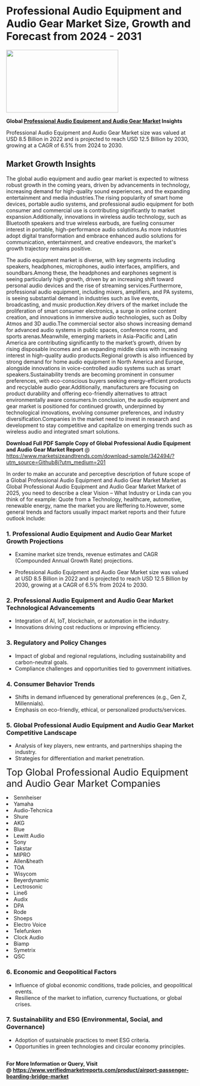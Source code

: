 <H1>Professional Audio Equipment and Audio Gear Market Size, Growth and Forecast from 2024 - 2031</H1><img class="aligncenter size-medium wp-image-584254" src="https://thirdeyenews.in/wp-content/uploads/2024/09/Global-Market-Research-300x168.jpeg" alt="" width="300" height="168" /><p><strong>Global&nbsp;<a href="https://www.marketsizeandtrends.com/download-sample/342494/?utm_source=Github8j?utm_medium=201">Professional Audio Equipment and Audio Gear Market</a> Insights</strong></p><p>Professional Audio Equipment and Audio Gear Market size was valued at USD 8.5 Billion in 2022 and is projected to reach USD 12.5 Billion by 2030, growing at a CAGR of 6.5% from 2024 to 2030.</p><p><h2>Market Growth Insights</h2> <p>The global audio equipment and audio gear market is expected to witness robust growth in the coming years, driven by advancements in technology, increasing demand for high-quality sound experiences, and the expanding entertainment and media industries.The rising popularity of smart home devices, portable audio systems, and professional audio equipment for both consumer and commercial use is contributing significantly to market expansion.Additionally, innovations in wireless audio technology, such as Bluetooth speakers and true wireless earbuds, are fueling consumer interest in portable, high-performance audio solutions.As more industries adopt digital transformation and embrace enhanced audio solutions for communication, entertainment, and creative endeavors, the market's growth trajectory remains positive.</p> <p>The audio equipment market is diverse, with key segments including speakers, headphones, microphones, audio interfaces, amplifiers, and soundbars.Among these, the headphones and earphones segment is seeing particularly high growth, driven by an increasing shift toward personal audio devices and the rise of streaming services.Furthermore, professional audio equipment, including mixers, amplifiers, and PA systems, is seeing substantial demand in industries such as live events, broadcasting, and music production.Key drivers of the market include the proliferation of smart consumer electronics, a surge in online content creation, and innovations in immersive audio technologies, such as Dolby Atmos and 3D audio.The commercial sector also shows increasing demand for advanced audio systems in public spaces, conference rooms, and sports arenas.Meanwhile, emerging markets in Asia-Pacific and Latin America are contributing significantly to the market’s growth, driven by rising disposable incomes and an expanding middle class with increasing interest in high-quality audio products.Regional growth is also influenced by strong demand for home audio equipment in North America and Europe, alongside innovations in voice-controlled audio systems such as smart speakers.Sustainability trends are becoming prominent in consumer preferences, with eco-conscious buyers seeking energy-efficient products and recyclable audio gear.Additionally, manufacturers are focusing on product durability and offering eco-friendly alternatives to attract environmentally aware consumers.In conclusion, the audio equipment and gear market is positioned for continued growth, underpinned by technological innovations, evolving consumer preferences, and industry diversification.Companies in the market need to invest in research and development to stay competitive and capitalize on emerging trends such as wireless audio and integrated smart solutions.<p><span class=""><strong>Download Full PDF Sample Copy of Global Professional Audio Equipment and Audio Gear Market Report</strong> @ <a href="https://www.marketsizeandtrends.com/download-sample/342494/?utm_source=Github8j?utm_medium=201" target="_blank">https://www.marketsizeandtrends.com/download-sample/342494/?utm_source=Github8j?utm_medium=201</a></span></p><p>In order to make an accurate and perceptive description of future scope of a Global&nbsp;Professional Audio Equipment and Audio Gear Market Market as Global&nbsp;Professional Audio Equipment and Audio Gear Market Market of 2025, you need to describe a clear Vision &ndash; What Industry or Linda can you think of for example: Quote from a Technology, healthcare, automotive, renewable energy, name the market you are Reffering to.However, some general trends and factors usually impact market reports and their future outlook include:</p><h3>1.&nbsp;<strong>Professional Audio Equipment and Audio Gear Market Growth Projections</strong></h3><ul><li>Examine market size trends, revenue estimates and CAGR (Compounded Annual Growth Rate) projections.</li><li><p>Professional Audio Equipment and Audio Gear Market size was valued at USD 8.5 Billion in 2022 and is projected to reach USD 12.5 Billion by 2030, growing at a CAGR of 6.5% from 2024 to 2030.</p></li></ul><h3>2.&nbsp;<strong>Professional Audio Equipment and Audio Gear Market Technological Advancements</strong></h3><ul><li>Integration of AI, IoT, blockchain, or automation in the industry.</li><li>Innovations driving cost reductions or improving efficiency.</li></ul><h3>3.&nbsp;<strong>Regulatory and Policy Changes</strong></h3><ul><li>Impact of global and regional regulations, including sustainability and carbon-neutral goals.</li><li>Compliance challenges and opportunities tied to government initiatives.</li></ul><h3>4.&nbsp;<strong>Consumer Behavior Trends</strong></h3><ul><li>Shifts in demand influenced by generational preferences (e.g., Gen Z, Millennials).</li><li>Emphasis on eco-friendly, ethical, or personalized products/services.</li></ul><h3>5.&nbsp;<strong>Global Professional Audio Equipment and Audio Gear Market Competitive Landscape</strong></h3><ul><li>Analysis of key players, new entrants, and partnerships shaping the industry.</li><li>Strategies for differentiation and market penetration.</li></ul><p data-pm-slice="1 1 []"><span style="color: inherit; font-family: inherit; font-size: 25px;">Top Global Professional Audio Equipment and Audio Gear Market Companies</span></p><div class="" data-test-id=""><p><li>Sennheiser</li><li> Yamaha</li><li> Audio-Tehcnica</li><li> Shure</li><li> AKG</li><li> Blue</li><li> Lewitt Audio</li><li> Sony</li><li> Takstar</li><li> MIPRO</li><li> Allen&heath</li><li> TOA</li><li> Wisycom</li><li> Beyerdynamic</li><li> Lectrosonic</li><li> Line6</li><li> Audix</li><li> DPA</li><li> Rode</li><li> Shoeps</li><li> Electro Voice</li><li> Telefunken</li><li> Clock Audio</li><li> Biamp</li><li> Symetrix</li><li> QSC</li></p></div><h3>6.&nbsp;<strong>Economic and Geopolitical Factors</strong></h3><ul><li>Influence of global economic conditions, trade policies, and geopolitical events.</li><li>Resilience of the market to inflation, currency fluctuations, or global crises.</li></ul><h3>7.&nbsp;<strong>Sustainability and ESG (Environmental, Social, and Governance)</strong></h3><ul><li>Adoption of sustainable practices to meet ESG criteria.</li><li>Opportunities in green technologies and circular economy principles.</li></ul><h2><strong style="font-size: 14px;">For More Information or Query, Visit @&nbsp;</strong><a style="background-color: #ffffff; font-size: 14px;" href="https://www.marketsizeandtrends.com/report/professional-audio-equipment-and-audio-gear-market/" target="_blank">https://www.verifiedmarketreports.com/product/airport-passenger-boarding-bridge-market</a></h2>
